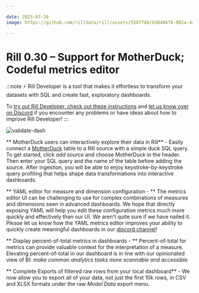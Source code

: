 ```yaml
---

date: 2023-07-20
image: https://github.com/rilldata/rill/assets/5587788/b30486f6-002a-445d-8a1b-955b6ec0066d

---
```


# Rill 0.30 – Support for MotherDuck; Codeful metrics editor

:::note
⚡ Rill Developer is a tool that makes it effortless to transform your datasets with SQL and create fast, exploratory dashboards.

To [try out Rill Developer, check out these instructions](../../home/install) and [let us know over on Discord](https://bit.ly/3bbcSl9) if you encounter any problems or have ideas about how to improve Rill Developer!
:::

![validate-dash](https://github.com/rilldata/rill/assets/5587788/6223eef8-253f-4e36-8faa-f37f3a31c320 "847138790")


** MotherDuck users can interactively explore their data in Rill** - Easily connect a [MotherDuck](../../build/credentials/motherduck) table to a Rill source with a simple duck SQL query. To get started, click _add source_ and choose MotherDuck in the header. Then enter your SQL query and the name of the table before adding the source. After ingestion, you will be able to enjoy keystroke-by-keystroke query profiling that helps shape data transformations into interactive dashboards.

** YAML editor for measure and dimension configuration - ** The metrics editor UI can be challenging to use for complex combinations of measures and dimensions seen in advanced dashboards. We hope that directly exposing YAML will help you edit these configuration metrics much more quickly and effectively than our UI. We aren't quite sure if we have nailed it. Please let us know how the YAML metrics editor improves your ability to quickly create meaningful dashboards in our [discord channel](https://bit.ly/3bbcSl9)!

** Display percent-of-total metrics in dashboards - ** Percent-of-total for metrics can provide valuable context for the interpretation of a measure. Elevating percent-of-total in our dashboard is in line with our opinionated view of BI: _make common analytics tasks more scannable and accessible._

** Complete Exports of filtered raw rows from your local dashboard** -  We now allow you to export all of your data, not just the first 10k rows, in CSV and XLSX formats under the raw _Model Data_ export menu. 

